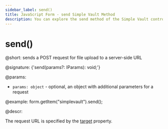 ```yaml
---
sidebar_label: send()
title: JavaScript Form - send Simple Vault Method 
description: You can explore the send method of the Simple Vault control of Form in the documentation of the DHTMLX JavaScript UI library. Browse developer guides and API reference, try out code examples and live demos, and download a free 30-day evaluation version of DHTMLX Suite.
---
```


# send()

@short: sends a POST request for file upload to a server-side URL

@signature: {'send(params?: IParams): void;'}

@params:
- `params: object` - optional, an object with additional parameters for a request

@example:
form.getItem("simplevault").send();

@descr:

The request URL is specified by the [target](form/api/simplevault/api_simplevault_properties.md) property.
